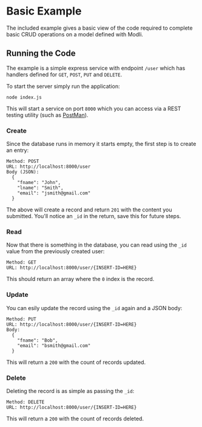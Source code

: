 # Basic Example

The included example gives a basic view of the code required to complete basic
CRUD operations on a model defined with Modli.

## Running the Code

The example is a simple express service with endpoint `/user` which has handlers
defined for `GET`, `POST`, `PUT` and `DELETE`.

To start the server simply run the application:

```
node index.js
```

This will start a service on port `8000` which you can access via a REST testing 
utility (such as [PostMan](https://chrome.google.com/webstore/detail/postman/fhbjgbiflinjbdggehcddcbncdddomop?hl=en)).

### Create

Since the database runs in memory it starts empty, the first step is to create 
an entry:

```
Method: POST
URL: http://localhost:8000/user
Body (JSON):
  {
    "fname": "John",
    "lname": "Smith",
    "email": "jsmith@gmail.com"
  }
```

The above will create a record and return `201` with the content you submitted. 
You'll notice an `_id` in the return, save this for future steps.

### Read

Now that there is something in the database, you can read using the `_id` value 
from the previously created user:

```
Method: GET
URL: http://localhost:8000/user/{INSERT-ID=HERE}
```

This should return an array where the `0` index is the record.

### Update

You can esily update the record using the `_id` again and a JSON body:

```
Method: PUT
URL: http://localhost:8000/user/{INSERT-ID=HERE}
Body:
  {
    "fname": "Bob",
    "email": "bsmith@gmail.com"
  }
```

This will return a `200` with the count of records updated.

### Delete

Deleting the record is as simple as passing the `_id`:

```
Method: DELETE
URL: http://localhost:8000/user/{INSERT-ID=HERE}
```

This will return a `200` with the count of records deleted.

